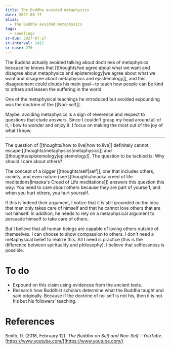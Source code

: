 ```yaml
---
title: The Buddha avoided metaphysics
date: 2021-08-17
alias:
  - The Buddha avoided metaphysics
tags:
  - seedlings
sr-due: 2027-07-27
sr-interval: 1412
sr-ease: 270
---
```

The Buddha actually avoided talking about doctrines of metaphysics because he knows that [[thoughts/we agree about what we want and disagree about metaphysics and epistemology|we agree about what we want and disagree about metaphysics and epistemology]], and this disagreement could clouds his main goal—to teach how people can be kind to others and lessen the suffering in the world.

One of the metaphysical teachings he introduced but avoided expounding was the doctrine of the [[Non-self]].

Maybe, avoiding metaphysics is a sign of reverence and respect to questions that elude answers. Since I couldn't grasp my head around all of it, I bow to wonder and enjoy it. I focus on making the most out of the joy of what I know.

***
The question of [[thoughts/how to live|how to live]] definitely cannot escape [[thoughts/metaphysics|metaphysics]] and [[thoughts/epistemology|epistemology]]. The question to be tackled is: Why should I care about others?

The concept of a bigger [[thoughts/self|self]], one that includes others, society, and even nature (see [[thoughts/imaoka creed of life meditations|Imaoka's Creed of Life meditations]]) answers this question this way: You need to care about others because they are part of yourself, and when you hurt others, you hurt yourself.

If this is indeed their argument, I notice that it is still grounded on the idea that man only takes care of himself and that he cannot love others that are not himself. In addition, he needs to rely on a metaphysical argument to persuade himself to take care of others.

But I believe that all human beings are capable of loving others outside of themselves. I can choose to show compassion to others. I don't need a metaphysical belief to realize this. All I need is practice (this is the difference between spirituality and philosophy). I believe that selflessness is possible.

# To do

- Expound on this claim using evidences from the ancient texts.
- Research how Buddhist scholars determine what the Buddha taught and said originally. Because if the doctrine of no-self is not his, then it is not his but his followers' teaching.

# References

Smith, D. (2018, February 12). *The Buddha on Self and Non-Self—YouTube*. [https://www.youtube.com/](https://www.youtube.com/)

